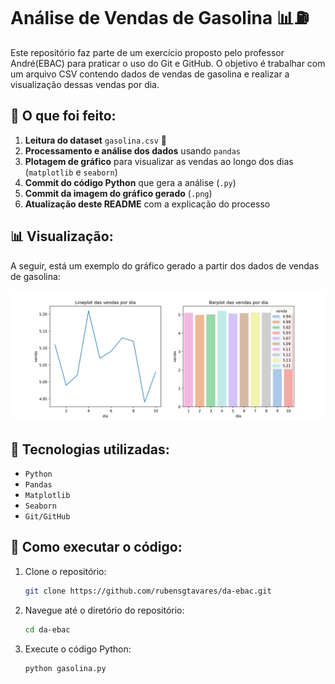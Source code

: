 # Análise de Vendas de Gasolina 📊⛽

Este repositório faz parte de um exercício proposto pelo professor André(EBAC) para praticar o uso do Git e GitHub. O objetivo é trabalhar com um arquivo CSV contendo dados de vendas de gasolina e realizar a visualização dessas vendas por dia.

## 📌 O que foi feito:
1. **Leitura do dataset** `gasolina.csv` 📄
2. **Processamento e análise dos dados** usando `pandas`
3. **Plotagem de gráfico** para visualizar as vendas ao longo dos dias (`matplotlib` e `seaborn`)
4. **Commit do código Python** que gera a análise (`.py`)
5. **Commit da imagem do gráfico gerado** (`.png`)
6. **Atualização deste README** com a explicação do processo

## 📊 Visualização:
A seguir, está um exemplo do gráfico gerado a partir dos dados de vendas de gasolina:

![Gráfico de Vendas](./gasolina.png)

## 🚀 Tecnologias utilizadas:
- `Python`
- `Pandas`
- `Matplotlib`
- `Seaborn`
- `Git/GitHub`

## 📌 Como executar o código:
1. Clone o repositório:
   ```bash
   git clone https://github.com/rubensgtavares/da-ebac.git
   ```

2. Navegue até o diretório do repositório:
   ```bash
   cd da-ebac
   ``` 

3. Execute o código Python:
   ```bash
   python gasolina.py
   ```


